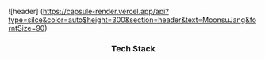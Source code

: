 ![header] (https://capsule-render.vercel.app/api?type=silce&color=auto$height=300&section=header&text=MoonsuJang&forntSize=90)
<h3 align="center"> Tech Stack </h3>


<!--
**Moonsu-11/Moonsu-11** is a ✨ _special_ ✨ repository because its `README.md` (this file) appears on your GitHub profile.

Here are some ideas to get you started:

- 🔭 I’m currently working on ...
- 🌱 I’m currently learning ...
- 👯 I’m looking to collaborate on ...
- 🤔 I’m looking for help with ...
- 💬 Ask me about ...
- 📫 How to reach me: ...
- 😄 Pronouns: ...
- ⚡ Fun fact: ...
-->
